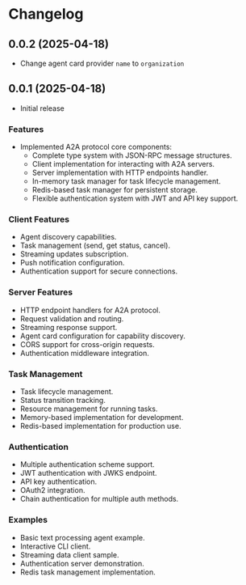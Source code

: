 # Changelog

## 0.0.2 (2025-04-18)

- Change agent card provider `name` to `organization` 

## 0.0.1 (2025-04-18)

- Initial release

### Features

- Implemented A2A protocol core components:
  - Complete type system with JSON-RPC message structures.
  - Client implementation for interacting with A2A servers.
  - Server implementation with HTTP endpoints handler.
  - In-memory task manager for task lifecycle management.
  - Redis-based task manager for persistent storage.
  - Flexible authentication system with JWT and API key support.

### Client Features

- Agent discovery capabilities.
- Task management (send, get status, cancel).
- Streaming updates subscription.
- Push notification configuration.
- Authentication support for secure connections.

### Server Features

- HTTP endpoint handlers for A2A protocol.
- Request validation and routing.
- Streaming response support.
- Agent card configuration for capability discovery.
- CORS support for cross-origin requests.
- Authentication middleware integration.

### Task Management

- Task lifecycle management.
- Status transition tracking.
- Resource management for running tasks.
- Memory-based implementation for development.
- Redis-based implementation for production use.

### Authentication

- Multiple authentication scheme support.
- JWT authentication with JWKS endpoint.
- API key authentication.
- OAuth2 integration.
- Chain authentication for multiple auth methods.

### Examples

- Basic text processing agent example.
- Interactive CLI client.
- Streaming data client sample.
- Authentication server demonstration.
- Redis task management implementation.


